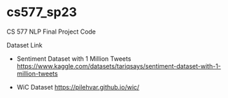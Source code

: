 # cs577_sp23
CS 577 NLP Final Project Code

Dataset Link
- Sentiment Dataset with 1 Million Tweets
https://www.kaggle.com/datasets/tariqsays/sentiment-dataset-with-1-million-tweets

- WiC Dataset
https://pilehvar.github.io/wic/
